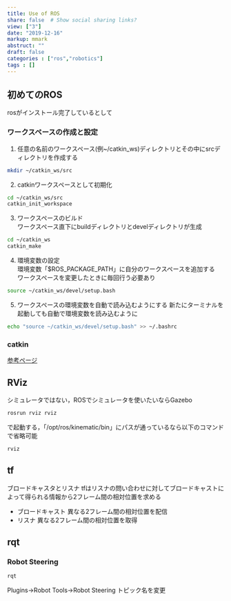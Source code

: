```yaml
---
title: Use of ROS
share: false  # Show social sharing links?
view: ["3"]
date: "2019-12-16"
markup: mmark
abstruct: ""
draft: false
categories : ["ros","robotics"]
tags : []
---
```

## 初めてのROS
rosがインストール完了しているとして

### ワークスペースの作成と設定
1. 任意の名前のワークスペース(例~/catkin_ws)ディレクトリとその中にsrcディレクトリを作成する
```sh
mkdir ~/catkin_ws/src
```

2. catkinワークスペースとして初期化
```sh
cd ~/catkin_ws/src
catkin_init_workspace
```

3. ワークスペースのビルド  
ワークスペース直下にbuildディレクトリとdevelディレクトリが生成
```sh
cd ~/catkin_ws
catkin_make
```

4. 環境変数の設定  
環境変数「$ROS_PACKAGE_PATH」に自分のワークスペースを追加する  
ワークスペースを変更したときに毎回行う必要あり
```sh
source ~/catkin_ws/devel/setup.bash
```
5. ワークスペースの環境変数を自動で読み込むようにする
新たにターミナルを起動しても自動で環境変数を読み込むように
```sh
echo "source ~/catkin_ws/devel/setup.bash" >> ~/.bashrc
```

### catkin
[参考ページ](https://catkin-tools.readthedocs.io/en/latest/installing.html)

## RViz

シミュレータではない，ROSでシミュレータを使いたいならGazebo
```sh
rosrun rviz rviz
```
で起動する，「/opt/ros/kinematic/bin」にパスが通っているなら以下のコマンドで省略可能
```sh
rviz
```

## tf

ブロードキャスタとリスナ
tfはリスナの問い合わせに対してブロードキャストによって得られる情報から2フレーム間の相対位置を求める
- ブロードキャスト
異なる2フレーム間の相対位置を配信
- リスナ
異なる2フレーム間の相対位置を取得

## rqt 

### Robot Steering
```sh
rqt
```

Plugins->Robot Tools->Robot Steering
トピック名を変更